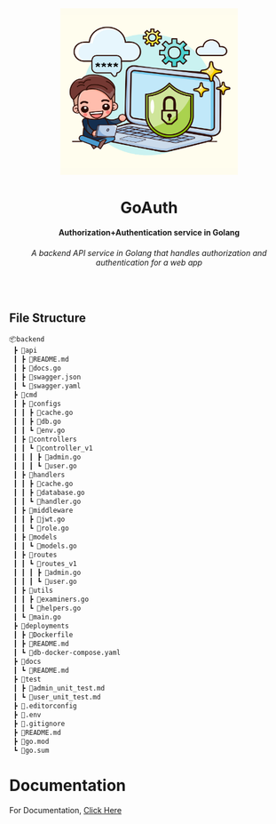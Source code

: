 <div align="center">
  <img src="/media/goauth.png" alt="GoAuth Logo" width="320" height="300">
  <h1>GoAuth</h1>
  <strong>Authorization+Authentication service in Golang</strong>
  <h6>A backend API service in Golang that handles authorization and authentication for a web app</h6>
</div>
<br>

## File Structure

```
📦backend
 ┣ 📂api
 ┃ ┣ 📜README.md
 ┃ ┣ 📜docs.go
 ┃ ┣ 📜swagger.json
 ┃ ┗ 📜swagger.yaml
 ┣ 📂cmd
 ┃ ┣ 📂configs
 ┃ ┃ ┣ 📜cache.go
 ┃ ┃ ┣ 📜db.go
 ┃ ┃ ┗ 📜env.go
 ┃ ┣ 📂controllers
 ┃ ┃ ┗ 📂controller_v1
 ┃ ┃ ┃ ┣ 📜admin.go
 ┃ ┃ ┃ ┗ 📜user.go
 ┃ ┣ 📂handlers
 ┃ ┃ ┣ 📜cache.go
 ┃ ┃ ┣ 📜database.go
 ┃ ┃ ┗ 📜handler.go
 ┃ ┣ 📂middleware
 ┃ ┃ ┣ 📜jwt.go
 ┃ ┃ ┗ 📜role.go
 ┃ ┣ 📂models
 ┃ ┃ ┗ 📜models.go
 ┃ ┣ 📂routes
 ┃ ┃ ┗ 📂routes_v1
 ┃ ┃ ┃ ┣ 📜admin.go
 ┃ ┃ ┃ ┗ 📜user.go
 ┃ ┣ 📂utils
 ┃ ┃ ┣ 📜examiners.go
 ┃ ┃ ┗ 📜helpers.go
 ┃ ┗ 📜main.go
 ┣ 📂deployments
 ┃ ┣ 📜Dockerfile
 ┃ ┣ 📜README.md
 ┃ ┗ 📜db-docker-compose.yaml
 ┣ 📂docs
 ┃ ┗ 📜README.md
 ┣ 📂test
 ┃ ┣ 📜admin_unit_test.md
 ┃ ┗ 📜user_unit_test.md
 ┣ 📜.editorconfig
 ┣ 📜.env
 ┣ 📜.gitignore
 ┣ 📜README.md
 ┣ 📜go.mod
 ┗ 📜go.sum
```

# Documentation

For Documentation, [Click Here](https://github.com/ShikharY10/goauth/tree/main/docs)
